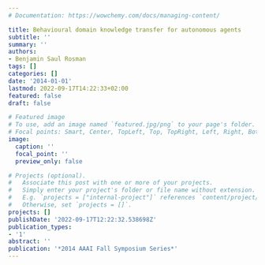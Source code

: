 ```yaml
---
# Documentation: https://wowchemy.com/docs/managing-content/

title: Behavioural domain knowledge transfer for autonomous agents
subtitle: ''
summary: ''
authors:
- Benjamin Saul Rosman
tags: []
categories: []
date: '2014-01-01'
lastmod: 2022-09-17T14:22:33+02:00
featured: false
draft: false

# Featured image
# To use, add an image named `featured.jpg/png` to your page's folder.
# Focal points: Smart, Center, TopLeft, Top, TopRight, Left, Right, BottomLeft, Bottom, BottomRight.
image:
  caption: ''
  focal_point: ''
  preview_only: false

# Projects (optional).
#   Associate this post with one or more of your projects.
#   Simply enter your project's folder or file name without extension.
#   E.g. `projects = ["internal-project"]` references `content/project/deep-learning/index.md`.
#   Otherwise, set `projects = []`.
projects: []
publishDate: '2022-09-17T12:22:32.538698Z'
publication_types:
- '1'
abstract: ''
publication: '*2014 AAAI Fall Symposium Series*'
---
```

